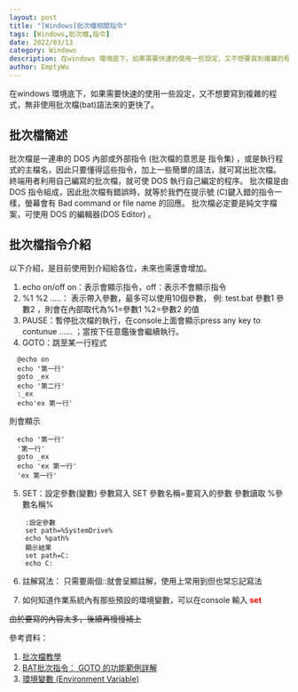 ```yaml
---
layout: post
title: "[Windows]批次檔相關指令"
tags: [Windows,批次檔,指令]
date: 2022/03/13
category: Windows
description: 在windows 環境底下，如果需要快速的使用一些設定，又不想要寫到複雜的程式，無非使用批次檔(bat)語法來的更快了。
author: EmptyWu
---
```


在windows 環境底下，如果需要快速的使用一些設定，又不想要寫到複雜的程式，無非使用批次檔(bat)語法來的更快了。

## 批次檔簡述

批次檔是一連串的 DOS 內部或外部指令 (批次檔的意思是 指令集) ，或是執行程式的主檔名，因此只要懂得這些指令，加上一些簡單的語法，就可寫出批次檔。
終端用者利用自己編寫的批次檔，就可使 DOS 執行自己編定的程序。 
批次檔是由 DOS 指令組成，因此批次檔有錯誤時，就等於我們在提示號 (C)鍵入錯的指令一樣，螢幕會有 Bad command or file name 的回應。 
批次檔必定要是純文字檔案，可使用 DOS 的編輯器(DOS Editor) 。
<!--more-->
## 批次檔指令介紹

以下介紹，是目前使用到介紹給各位，未來也需還會增加。
1. echo on/off on：表示會顯示指令，off：表示不會顯示指令
2. %1 %2 .....： 表示帶入參數，最多可以使用10個參數，
	例: test.bat 參數1 參數2 ，則會在內部取代為%1=參數1 %2=參數2 的值
3. PAUSE：暫停批次檔的執行，在console上面會顯示press any key to contunue …… ；當按下任意鑑後會繼續執行。
4. GOTO：跳至某一行程式
  ```basic
    @echo on
    echo '第一行'
    goto _ex
    echo '第二行'
    :_ex
    echo'ex 第一行'
  ```
  則會顯示
  ```basic
    echo '第一行'
    '第一行'
    goto _ex
    echo 'ex 第一行'
    'ex 第一行'
  ```
5. SET：設定參數(變數)
  參數寫入 SET 參數名稱=要寫入的參數
  參數讀取 %參數名稱%
  ```basic
      :設定參數
      set path=%SystemDrive%
      echo %path%
      顯示結果
      set path=C:
      echo C:
  ```
  
6. 註解寫法： 只需要兩個::就會呈顯註解，使用上常用到但也常忘記寫法

7. 如何知道作業系統內有那些預設的環境變數，可以在console 輸入  <font color="#ff0000;">**set** </font>

~~由於要寫的內容太多，後續再慢慢補上~~

參考資料：
1. [批次檔教學](http://taichunmin.pixnet.net/blog/post/29616488-%E6%89%B9%E6%AC%A1%E6%AA%94%E6%95%99%E5%AD%B8)
2. [BAT批次指令： GOTO 的功能範例詳解](http://forum.twbts.com/thread-10183-1-1.html)
3. [環境變數 (Environment Variable)](https://shaochien.gitbooks.io/command-line-and-environment-variable-tutorial/content/environment-variable.html)
